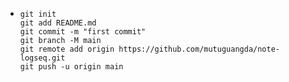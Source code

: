 - ```
  git init
  git add README.md
  git commit -m "first commit"
  git branch -M main
  git remote add origin https://github.com/mutuguangda/note-logseq.git
  git push -u origin main
  ```